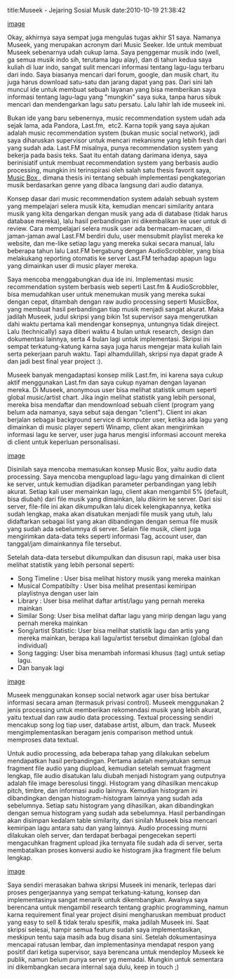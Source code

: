 title:Museek - Jejaring Sosial Musik
date:2010-10-19 21:38:42

[image](/img/wordpress/2010-10-homepage.png?w=300)

Okay, akhirnya saya sempat juga mengulas tugas akhir S1 saya. Namanya Museek, yang merupakan acronym dari Music Seeker. Ide untuk membuat Museek sebenarnya udah cukup lama. Saya penggemar musik indo (well, ga semua musik indo sih, terutama lagu alay), dan di tahun kedua saya kuliah di luar indo, sangat sulit mencari informasi tentang lagu-lagu terbaru dari indo. Saya biasanya mencari dari forum, google, dan musik chart, itu juga harus download satu-satu dan jarang dapat yang pas. Dari sini lah muncul ide untuk membuat sebuah layanan yang bisa memberikan saya informasi tentang lagu-lagu yang "mungkin" saya suka, tanpa harus sibuk mencari dan mendengarkan lagu satu persatu. Lalu lahir lah ide museek ini.
<!--more-->
Bukan ide yang baru sebenernya, music recommendation system udah ada sejak lama, ada Pandora, Last.fm, &#160;etc2. Karna topik yang saya ajukan adalah music recommendation system (bukan music social network), jadi saya diharuskan supervisor untuk mencari mekanisme yang lebih fresh dari yang sudah ada. Last.FM misalnya, punya recommendation system yang bekerja pada basis teks. Saat itu entah datang darimana idenya, saya berinisiatif untuk membuat recommendation system yang berbasis audio processing, mungkin ini terinspirasi oleh salah satu thesis favorit saya,
<a href="http://thesis.flyingpudding.com/">
 Music Box
</a>
, dimana thesis ini tentang sebuah implementasi pengkategorian musik berdasarkan genre yang dibaca langsung dari audio datanya.

Konsep dasar dari music recommendation system adalah sebuah system yang mempelajari selera musik kita, kemudian mencari similarity antara musik yang kita dengarkan dengan musik yang ada di database (tidak harus database mereka), lalu hasil perbandingan ini dikembalikan ke user untuk di review. Cara mempelajari selera musik user ada bermacam-macam, di jaman-jaman awal Last.FM berdiri dulu, user mensubmit playlist mereka ke website, dan me-like setiap lagu yang mereka sukai secara manual, lalu beberapa tahun lalu Last.FM bergabung dengan AudioScrobbler, yang bisa melakukang reporting otomatis ke server Last.FM terhadap apapun lagu yang dimainkan user di music player mereka.

Saya mencoba menggabungkan dua ide ini. Implementasi music recommendation system berbasis web seperti Last.fm &amp; AudioScrobbler, bisa memudahkan user untuk menemukan musik yang mereka sukai dengan cepat, ditambah dengan raw audio processing seperti MusicBox, yang membuat hasil perbandingan tiap musik menjadi sangat akurat. Maka jadilah Museek, judul skripsi yang bikin 1st supervisor saya mengerutkan dahi waktu pertama kali mendengar konsepnya, untungnya tidak direject. Lalu (technically) saya diberi waktu 4 bulan untuk research, design dan dokumentasi lainnya, serta 4 bulan lagi untuk implementasi. Skripsi ini sempat terkatung-katung karna saya juga harus mengejar mata kuliah lain serta pekerjaan paruh waktu. Tapi alhamdulillah, skripsi nya dapat grade A dan jadi best final year project :).

Museek banyak mengadaptasi konsep milik Last.fm, ini karena saya cukup aktif menggunakan Last.fm dan saya cukup nyaman dengan layanan mereka. Di Museek, anonymous user bisa melihat statistik umum seperti global music/artist chart. Jika ingin melihat statistik yang lebih personal, mereka bisa mendaftar dan mendownload sebuah client (program yang belum ada namanya, saya sebut saja dengan "client"). Client ini akan berjalan sebagai background service di komputer user, ketika ada lagu yang dimainkan di music player seperti Winamp, client akan mengirimkan informasi lagu ke server, user juga harus mengisi informasi account mereka di client untuk keperluan personalisasi.

[image](/img/wordpress/2010-10-library.png?w=300)

Disinilah saya mencoba memasukan konsep Music Box, yaitu audio data processing. Saya mencoba mengupload lagu-lagu yang dimainkan di client ke server, untuk kemudian dijadikan parameter perbandingan yang lebih akurat. Setiap kali user memainkan lagu, client akan mengambil 5% (default, bisa diubah) dari file musik yang dimainkan, lalu dikirim ke server. Dari sisi server, file-file ini akan dikumpulkan lalu dicek kelengkapannya, ketika sudah lengkap, maka akan disatukan menjadi file musik yang utuh, lalu didaftarkan sebagai list yang akan dibandingan dengan semua file musik yang sudah ada sebelumnya di server. Selain file musik, client juga mengirimkan data-data teks seperti informasi Tag, account user, dan tanggal/jam dimainkannya file tersebut.

Setelah data-data tersebut dikumpulkan dan disusun rapi, maka user bisa melihat statistik yang lebih personal seperti:

- Song Timeline : User bisa melihat history musik yang mereka mainkan
- Musical Compatibilty : User bisa melihat presentasi kemiripan playlistnya dengan user lain
- Library : User bisa melihat daftar artist/lagu yang pernah mereka mainkan
- Similar Song: User bisa melihat daftar lagu yang mirip dengan lagu yang pernah mereka mainkan
- Song/artist Statistic: User bisa melihat statistik lagu dan artis yang mereka mainkan, berapa kali lagu/artist tersebut dimainkan (global dan individual)
- Song tagging: User bisa menambah informasi khusus (tag) untuk setiap lagu.
- Dan banyak lagi

[image](/img/wordpress/2010-10-stat.png?w=300)

Museek menggunakan konsep social network agar user bisa bertukar informasi secara aman (termasuk privasi control). Museek menggunakan 2 jenis processing untuk memberikan rekomendasi musik yang lebih akurat, yaitu textual dan raw audio data processing. Textual processing sendiri mencakup song log tiap user, database artist, album, dan track. Museek mengimplementasikan beragam jenis comparison method untuk memproses data textual.

Untuk audio processing, ada beberapa tahap yang dilakukan sebelum mendapatkan hasil perbandingan. Pertama adalah menyatukan semua fragment file audio yang diupload, kemudian setelah semuat fragment lengkap, file audio disatukan lalu diubah menjadi histogram yang outputnya adalah file image beresolusi tinggi. Histogram yang dihasilkan mencakup pitch, timbre, dan informasi audio lainnya. Kemudian histogram ini dibandingkan dengan histogram-histogram lainnya yang sudah ada sebelumnya. Setiap satu histogram yang dihasilkan, akan dibandingkan dengan semua histogram yang sudah ada sebelumnya. Hasil perbandingan akan disimpan kedalam table similarity, dari sinilah Museek bisa mencari kemiripan lagu antara satu dan yang lainnya.&#160;Audio processing murni dilakukan oleh server, dan terdapat berbagai pengecekan seperti mengacuhkan fragment upload jika ternyata file sudah ada di server, serta membatalkan proses konversi audio ke histogram jika fragment file belum lengkap.

[image](/img/wordpress/2010-10-audio.png?w=250)

Saya sendiri merasakan bahwa skripsi Museek ini menarik, terlepas dari proses pengerjaannya yang sempat terkatung-katung, konsep dan implementasinya sangat menarik untuk dikembangkan. Awalnya saya berencana untuk mengambil research tentang graphic programming, namun karna requirement final year project disini mengharuskan membuat product yang easy to sell &amp; tidak teralu spesifik, maka jadilah Museek ini. Saat skripsi selesai, hampir semua feature sudah saya implementasikan, meskipun tentu saja masih ada bug disana sini. Setelah dokumentasinya mencapai ratusan lembar, dan implementasinya mendapat respon yang positif dari ketiga supervisor, saya berencana untuk mendeploy Museek ke publik, namun belum punya server yg memadai. Mungkin untuk sementara ini dikembangkan secara internal saja dulu, keep in touch ;)
